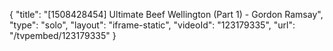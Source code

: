 {
    "title": "[1508428454] Ultimate Beef Wellington (Part 1)  - Gordon Ramsay",
    "type": "solo",
    "layout": "iframe-static",
    "videoId": "123179335",
    "url": "\/tvpembed\/123179335"
}